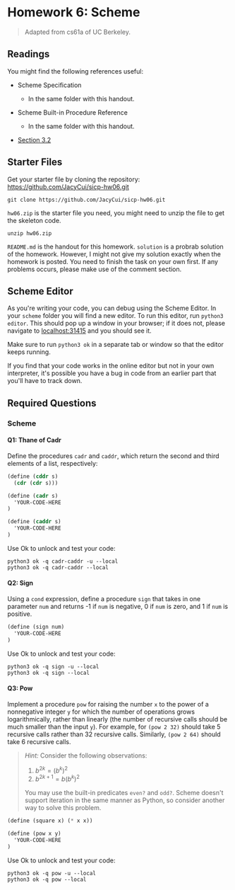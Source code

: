 # Homework 6: Scheme



> Adapted from cs61a of UC Berkeley.



## Readings

You might find the following references useful:

- Scheme Specification
    - In the same folder with this handout.

- Scheme Built-in Procedure Reference
    - In the same folder with this handout.

- [Section 3.2](http://composingprograms.com/pages/32-functional-programming.html)



## Starter Files

Get your starter file by cloning the repository: https://github.com/JacyCui/sicp-hw06.git

```shell
git clone https://github.com/JacyCui/sicp-hw06.git
```

`hw06.zip` is the starter file you need, you might need to unzip the file to get the skeleton code.

```shell
unzip hw06.zip
```

`README.md` is the handout for this homework. `solution` is a probrab solution of the homework. However, I might not give my solution exactly when the homework is posted. You need to finish the task on your own first. If any problems occurs, please make use of the comment section.



## Scheme Editor

As you're writing your code, you can debug using the Scheme Editor. In your `scheme` folder you will find a new editor. To run this editor, run `python3 editor`. This should pop up a window in your browser; if it does not, please navigate to [localhost:31415](localhost:31415) and you should see it.

Make sure to run `python3 ok` in a separate tab or window so that the editor keeps running.

If you find that your code works in the online editor but not in your own interpreter, it's possible you have a bug in code from an earlier part that you'll have to track down.



## Required Questions

### Scheme

#### Q1: Thane of Cadr

Define the procedures `cadr` and `caddr`, which return the second and third elements of a list, respectively:

```scheme
(define (cddr s)
  (cdr (cdr s)))

(define (cadr s)
  'YOUR-CODE-HERE
)

(define (caddr s)
  'YOUR-CODE-HERE
)
```

Use Ok to unlock and test your code:

```shell
python3 ok -q cadr-caddr -u --local
python3 ok -q cadr-caddr --local
```



#### Q2: Sign

Using a `cond` expression, define a procedure `sign` that takes in one parameter `num` and returns -1 if `num` is negative, 0 if `num` is zero, and 1 if `num` is positive.

```scheme
(define (sign num)
  'YOUR-CODE-HERE
)
```

Use Ok to unlock and test your code:

```shell
python3 ok -q sign -u --local
python3 ok -q sign --local
```



#### Q3: Pow

Implement a procedure `pow` for raising the number `x` to the power of a nonnegative integer `y` for which the number of operations grows logarithmically, rather than linearly (the number of recursive calls should be much smaller than the input `y`). For example, for `(pow 2 32)` should take 5 recursive calls rather than 32 recursive calls. Similarly, `(pow 2 64)` should take 6 recursive calls.

> *Hint:* Consider the following observations:
>
> 1. $b^{2k} = (b^k)^2$
> 2. $b^{2k+1} = b(b^k)^2$
>
> You may use the built-in predicates `even?` and `odd?`. Scheme doesn't support iteration in the same manner as Python, so consider another way to solve this problem.

```scheme
(define (square x) (* x x))

(define (pow x y)
  'YOUR-CODE-HERE
)
```

Use Ok to unlock and test your code:

```shell
python3 ok -q pow -u --local
python3 ok -q pow --local
```










